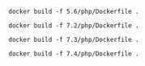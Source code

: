 `docker build -f 5.6/php/Dockerfile .`

`docker build -f 7.2/php/Dockerfile .`

`docker build -f 7.3/php/Dockerfile .`

`docker build -f 7.4/php/Dockerfile .`
